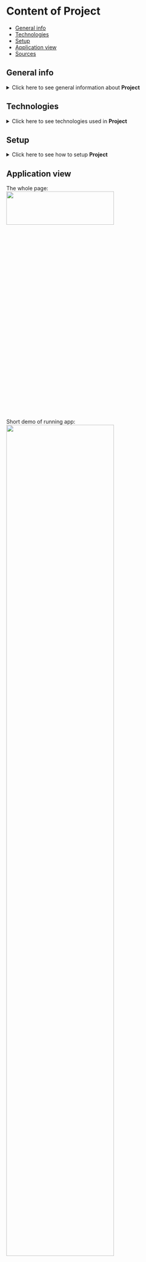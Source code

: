 # Content of Project
* [General info](#general-info)
* [Technologies](#technologies)
* [Setup](#setup)
* [Application view](#application-view)
* [Sources](#sources)


## General info
<details>
  <summary>
    Click here to see general information about <b>Project</b>
  </summary>
      This is simple project built on class based components. It assumes a permanent database of users and some kind of really simple search engine. Apart from that throwing some custom errors and error boundaries were applied here.
</details>

## Technologies
<details>
  <summary>
    Click here to see technologies used in <b>Project</b>
  </summary>
 <ul>
   <li>JS</li>
   <li>CSS</li>
   <li>HTML</li>
   <li>React</li>
   <li>GitHub</li>
 </ul>
</details>

## Setup
<details>
  <summary>
    Click here to see how to setup <b>Project</b>
  </summary>
      To setup and run app:
  <ol>
    <li>Download <b>Project</b> repository</li>
    <li>Open in IDE You use</li>
    <li>Install npm packages. To do this just type in console  `npm install`</li>
    <li>Run localhost development server. To do this type in console 'npm start' or 'npm run dev'</li>
    <li>App should open automatically in your website browser. If not, just type in browser "localhost:xxxx", where "xxxx" is number, which IDE console show you after step 4</li>
    <li>Enjoy the app :)</li>
  </ol>
</details>

## Application view
The whole page:</br>
<img width="75%" height="15%" src="https://github.com/user-attachments/assets/c73f8eb6-555b-4687-9f52-c54c8a9b298b"></br>

Short demo of running app:</br>
<img width="75%" src="https://github.com/user-attachments/assets/97bf49e7-3e6f-422e-875c-05874274488c">

## Sources
This project is based on a project from the <b>React - The Complete Guide 2024 (incl. Next.js, Redux)</b> course from Udemy.com


